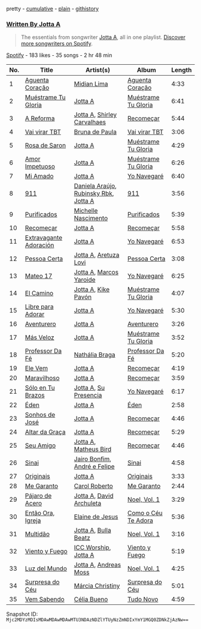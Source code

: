 pretty - [cumulative](/playlists/cumulative/37i9dQZF1EFEQV17m4HQRw.md) - [plain](/playlists/plain/37i9dQZF1EFEQV17m4HQRw) - [githistory](https://github.githistory.xyz/mackorone/spotify-playlist-archive/blob/main/playlists/plain/37i9dQZF1EFEQV17m4HQRw)

### [Written By Jotta A](https://open.spotify.com/playlist/37i9dQZF1EFEQV17m4HQRw)

> The essentials from songwriter <a href="https://artists.spotify.com/songwriter/2AwZEdm5C3ZwyVr3E1j91g">Jotta A</a>, all in one playlist\. <a href="spotify:genre:songwriters\-page">Discover more songwriters on Spotify</a>.

[Spotify](https://open.spotify.com/user/spotify) - 183 likes - 35 songs - 2 hr 48 min

| No. | Title | Artist(s) | Album | Length |
|---|---|---|---|---|
| 1 | [Aguenta Coração](https://open.spotify.com/track/3O3QlOVC1iRmpx7NYg42zY) | [Midian Lima](https://open.spotify.com/artist/1UNm54Ts7vBGKcWjbjEmMw) | [Aguenta Coração](https://open.spotify.com/album/6A3lDsk7ulbP2rdHlxulBG) | 4:33 |
| 2 | [Muéstrame Tu Gloria](https://open.spotify.com/track/14BFOwWp5gp0AxgoxVldZe) | [Jotta A](https://open.spotify.com/artist/1q0fWAYirCJgGf8ysLla6y) | [Muéstrame Tu Gloria](https://open.spotify.com/album/1hdMxcb2eRzIuD2YJuDFTb) | 6:41 |
| 3 | [A Reforma](https://open.spotify.com/track/37mqs99CoVLs3q4MQjHWCp) | [Jotta A](https://open.spotify.com/artist/1q0fWAYirCJgGf8ysLla6y), [Shirley Carvalhaes](https://open.spotify.com/artist/6HNIWHUiKtaQwzY424iplT) | [Recomeçar](https://open.spotify.com/album/1Z6xceemw3XRL3F9mcyDnz) | 5:44 |
| 4 | [Vai virar TBT](https://open.spotify.com/track/3h2tZQaIllLw4UwQqQgNMD) | [Bruna de Paula](https://open.spotify.com/artist/2XJDdlk2Dcn3REYUBkCr9Y) | [Vai virar TBT](https://open.spotify.com/album/16AY6gtvOnC6XTfU5Jplzm) | 3:06 |
| 5 | [Rosa de Saron](https://open.spotify.com/track/5XfnU51P1zZH68aFGgesn1) | [Jotta A](https://open.spotify.com/artist/1q0fWAYirCJgGf8ysLla6y) | [Muéstrame Tu Gloria](https://open.spotify.com/album/1hdMxcb2eRzIuD2YJuDFTb) | 4:29 |
| 6 | [Amor Impetuoso](https://open.spotify.com/track/6mnaqZnMNWgNsRKpfQxBYY) | [Jotta A](https://open.spotify.com/artist/1q0fWAYirCJgGf8ysLla6y) | [Muéstrame Tu Gloria](https://open.spotify.com/album/1hdMxcb2eRzIuD2YJuDFTb) | 6:26 |
| 7 | [Mi Amado](https://open.spotify.com/track/1jeSylgKUYSYQBU00byXTr) | [Jotta A](https://open.spotify.com/artist/1q0fWAYirCJgGf8ysLla6y) | [Yo Navegaré](https://open.spotify.com/album/7vq363NGh8YcUITw1OSmdH) | 6:40 |
| 8 | [911](https://open.spotify.com/track/0Ci1S6gSZJ912cYoSZvJMW) | [Daniela Araújo](https://open.spotify.com/artist/0V3UPrVVcCxIxQU43xYDxC), [Rubinsky Rbk](https://open.spotify.com/artist/5K6MRaKDEJ1bLuHQQFaUFH), [Jotta A](https://open.spotify.com/artist/1q0fWAYirCJgGf8ysLla6y) | [911](https://open.spotify.com/album/3PuIN4CvidkN27v8FCJVbq) | 3:56 |
| 9 | [Purificados](https://open.spotify.com/track/0DYqL9ijMsiUZEqMkyTUHL) | [Michelle Nascimento](https://open.spotify.com/artist/2UBlQ9pjsNtW0uSCWkKmHq) | [Purificados](https://open.spotify.com/album/1FChfjyeKe3iD83te6z5Xs) | 5:39 |
| 10 | [Recomeçar](https://open.spotify.com/track/4khL1wI2vAJsI76YYT9AtG) | [Jotta A](https://open.spotify.com/artist/1q0fWAYirCJgGf8ysLla6y) | [Recomeçar](https://open.spotify.com/album/1Z6xceemw3XRL3F9mcyDnz) | 5:58 |
| 11 | [Extravagante Adoración](https://open.spotify.com/track/1HuHdHmg3jep3qe6OblEUN) | [Jotta A](https://open.spotify.com/artist/1q0fWAYirCJgGf8ysLla6y) | [Yo Navegaré](https://open.spotify.com/album/7vq363NGh8YcUITw1OSmdH) | 6:53 |
| 12 | [Pessoa Certa](https://open.spotify.com/track/3WeDX4xrTjr22Rua1f94A9) | [Jotta A](https://open.spotify.com/artist/1q0fWAYirCJgGf8ysLla6y), [Aretuza Lovi](https://open.spotify.com/artist/3cKD8x85OnB9pu8T8k5GYe) | [Pessoa Certa](https://open.spotify.com/album/11P5Ts5KJTKuUJB2KHSvY6) | 3:08 |
| 13 | [Mateo 17](https://open.spotify.com/track/6phOeAec12tnILyQPwNmej) | [Jotta A](https://open.spotify.com/artist/1q0fWAYirCJgGf8ysLla6y), [Marcos Yaroide](https://open.spotify.com/artist/6vg0y8f0OEXhKvk4EiKHtJ) | [Yo Navegaré](https://open.spotify.com/album/7vq363NGh8YcUITw1OSmdH) | 6:25 |
| 14 | [El Camino](https://open.spotify.com/track/4oiAtbB2nWywnV6VaR5Fug) | [Jotta A](https://open.spotify.com/artist/1q0fWAYirCJgGf8ysLla6y), [Kike Pavón](https://open.spotify.com/artist/2TkDdk47FGnvxcjQGDdPd0) | [Muéstrame Tu Gloria](https://open.spotify.com/album/1hdMxcb2eRzIuD2YJuDFTb) | 4:07 |
| 15 | [Libre para Adorar](https://open.spotify.com/track/3V5gDsGQuqWC7MvNp2vMuV) | [Jotta A](https://open.spotify.com/artist/1q0fWAYirCJgGf8ysLla6y) | [Yo Navegaré](https://open.spotify.com/album/7vq363NGh8YcUITw1OSmdH) | 5:30 |
| 16 | [Aventurero](https://open.spotify.com/track/4ZwgnxVK1fxr58BEVo5sZ8) | [Jotta A](https://open.spotify.com/artist/1q0fWAYirCJgGf8ysLla6y) | [Aventurero](https://open.spotify.com/album/6bWDNm3rA6TGfOLP9bB0pP) | 3:26 |
| 17 | [Más Veloz](https://open.spotify.com/track/7h6wsQoTMVmtR0BgZADere) | [Jotta A](https://open.spotify.com/artist/1q0fWAYirCJgGf8ysLla6y) | [Muéstrame Tu Gloria](https://open.spotify.com/album/1hdMxcb2eRzIuD2YJuDFTb) | 3:52 |
| 18 | [Professor Da Fé](https://open.spotify.com/track/1cCeyyYDcmSM0OVuuCq6cs) | [Nathália Braga](https://open.spotify.com/artist/4QkSOV4m3EYCOhZXK9y5vV) | [Professor Da Fé](https://open.spotify.com/album/0V3eiSD7WJckQ3rYQOizyr) | 5:20 |
| 19 | [Ele Vem](https://open.spotify.com/track/2OQzta0fwH98eh2n6XGXRK) | [Jotta A](https://open.spotify.com/artist/1q0fWAYirCJgGf8ysLla6y) | [Recomeçar](https://open.spotify.com/album/1Z6xceemw3XRL3F9mcyDnz) | 4:19 |
| 20 | [Maravilhoso](https://open.spotify.com/track/2NlMQxiWYX7ZXOYkgi9YFn) | [Jotta A](https://open.spotify.com/artist/1q0fWAYirCJgGf8ysLla6y) | [Recomeçar](https://open.spotify.com/album/1Z6xceemw3XRL3F9mcyDnz) | 3:59 |
| 21 | [Sólo en Tu Brazos](https://open.spotify.com/track/6AdKEowNdjZNuoYVl9ZRcA) | [Jotta A](https://open.spotify.com/artist/1q0fWAYirCJgGf8ysLla6y), [Su Presencia](https://open.spotify.com/artist/2gaFnEQydJdWNkT17NLZm3) | [Yo Navegaré](https://open.spotify.com/album/7vq363NGh8YcUITw1OSmdH) | 6:17 |
| 22 | [Éden](https://open.spotify.com/track/70BE8zAy2Odekx0zNnT9vO) | [Jotta A](https://open.spotify.com/artist/1q0fWAYirCJgGf8ysLla6y) | [Éden](https://open.spotify.com/album/7GD9Q2dIsisdNZTIDAae18) | 2:58 |
| 23 | [Sonhos de José](https://open.spotify.com/track/0WStd5zTa892KcxoMAiwMx) | [Jotta A](https://open.spotify.com/artist/1q0fWAYirCJgGf8ysLla6y) | [Recomeçar](https://open.spotify.com/album/1Z6xceemw3XRL3F9mcyDnz) | 4:46 |
| 24 | [Altar da Graça](https://open.spotify.com/track/3kKsYXQevowt1FwbP8Fvac) | [Jotta A](https://open.spotify.com/artist/1q0fWAYirCJgGf8ysLla6y) | [Recomeçar](https://open.spotify.com/album/1Z6xceemw3XRL3F9mcyDnz) | 5:29 |
| 25 | [Seu Amigo](https://open.spotify.com/track/1LCzoXgWyDy8zMsuiiSsnx) | [Jotta A](https://open.spotify.com/artist/1q0fWAYirCJgGf8ysLla6y), [Matheus Bird](https://open.spotify.com/artist/5eDSBAfXhtDmDcuA4x6oed) | [Recomeçar](https://open.spotify.com/album/1Z6xceemw3XRL3F9mcyDnz) | 4:46 |
| 26 | [Sinai](https://open.spotify.com/track/56wjqnXX7fv7YY1LgvxT3d) | [Jairo Bonfim](https://open.spotify.com/artist/1DcX51Pc5bYQX0o2fvdGK4), [André e Felipe](https://open.spotify.com/artist/5QQUuUIP9gjrkI8amLfIlb) | [Sinai](https://open.spotify.com/album/6Z3FThXEeuuHq06E5vnCBy) | 4:58 |
| 27 | [Originais](https://open.spotify.com/track/0Qx8lDXJOAZlu59dpFdMqX) | [Jotta A](https://open.spotify.com/artist/1q0fWAYirCJgGf8ysLla6y) | [Originais](https://open.spotify.com/album/0CBOe3rCben0oysg4KZN2p) | 3:33 |
| 28 | [Me Garanto](https://open.spotify.com/track/0M0PZQD7FVD9tgzX1VdRXf) | [Carol Roberto](https://open.spotify.com/artist/7jrmYkaX7aXULg3BX9YAYx) | [Me Garanto](https://open.spotify.com/album/1vWNsqfX0Bbq9Y7F7gEuHB) | 2:44 |
| 29 | [Pájaro de Acero](https://open.spotify.com/track/4ZKcSMonbfKvy9owujzpt9) | [Jotta A](https://open.spotify.com/artist/1q0fWAYirCJgGf8ysLla6y), [David Archuleta](https://open.spotify.com/artist/2C9n4tQgNLhHPhSCmdsQnk) | [Noel, Vol\. 1](https://open.spotify.com/album/5Th7I3iwBjTyLLiryvhaqk) | 3:29 |
| 30 | [Então Ora, Igreja](https://open.spotify.com/track/06Dt8u7ZFbnPMIWJdmY8QB) | [Elaine de Jesus](https://open.spotify.com/artist/6bGbc8Wuk79kOzhCDWmeQQ) | [Como o Céu Te Adora](https://open.spotify.com/album/1nx5w8zaBOoihVeszMVpGF) | 5:36 |
| 31 | [Multidão](https://open.spotify.com/track/3sSJJfvqp9Lv1CNPWTETsv) | [Jotta A](https://open.spotify.com/artist/1q0fWAYirCJgGf8ysLla6y), [Bulla Beatz](https://open.spotify.com/artist/5KpnynCVA9MKJIqQFPnN7C) | [Noel, Vol\. 1](https://open.spotify.com/album/5Th7I3iwBjTyLLiryvhaqk) | 3:16 |
| 32 | [Viento y Fuego](https://open.spotify.com/track/5G9vADNELif86MhpMfJsj5) | [ICC Worship](https://open.spotify.com/artist/78dYVP5riNvP1gSUMrir80), [Jotta A](https://open.spotify.com/artist/1q0fWAYirCJgGf8ysLla6y) | [Viento y Fuego](https://open.spotify.com/album/1gwEQd1JAuVzFmyNuhJxxa) | 5:19 |
| 33 | [Luz del Mundo](https://open.spotify.com/track/4g62y55eG0bqSWmssbUAC2) | [Jotta A](https://open.spotify.com/artist/1q0fWAYirCJgGf8ysLla6y), [Andreas Moss](https://open.spotify.com/artist/2g6nfqSFo2cPVrafnW85jm) | [Noel, Vol\. 1](https://open.spotify.com/album/5Th7I3iwBjTyLLiryvhaqk) | 4:25 |
| 34 | [Surpresa do Céu](https://open.spotify.com/track/1cRCKI1md8hR2jyLHv18ky) | [Márcia Christiny](https://open.spotify.com/artist/1pYxPPrWsaPLwiEyAXBcbe) | [Surpresa do Céu](https://open.spotify.com/album/2JScFg46WmYoCtd1dIGup9) | 5:01 |
| 35 | [Vem Sabendo](https://open.spotify.com/track/6xw0ym9rtm8qxP9DYCzW8q) | [Célia Bueno](https://open.spotify.com/artist/7GWzRK6e1esN02UDMZLhpz) | [Tudo Novo](https://open.spotify.com/album/2GdUy47fwXjOrOjU9v12Pg) | 4:59 |

Snapshot ID: `Mjc2MDYzMDIsMDAwMDAwMDAwMTU3NDAzNDZlYTUyNzZmNDIxYmY1MGQ0ZDNkZjAzNw==`
